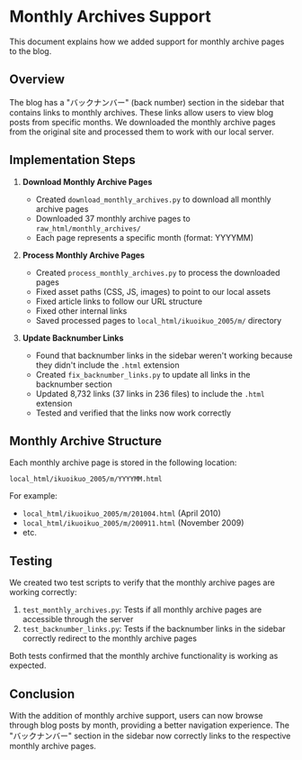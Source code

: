 # Monthly Archives Support

This document explains how we added support for monthly archive pages to the blog.

## Overview

The blog has a "バックナンバー" (back number) section in the sidebar that contains links to monthly archives. These links allow users to view blog posts from specific months. We downloaded the monthly archive pages from the original site and processed them to work with our local server.

## Implementation Steps

1. **Download Monthly Archive Pages**
   - Created `download_monthly_archives.py` to download all monthly archive pages
   - Downloaded 37 monthly archive pages to `raw_html/monthly_archives/`
   - Each page represents a specific month (format: YYYYMM)

2. **Process Monthly Archive Pages**
   - Created `process_monthly_archives.py` to process the downloaded pages
   - Fixed asset paths (CSS, JS, images) to point to our local assets
   - Fixed article links to follow our URL structure
   - Fixed other internal links
   - Saved processed pages to `local_html/ikuoikuo_2005/m/` directory

3. **Update Backnumber Links**
   - Found that backnumber links in the sidebar weren't working because they didn't include the `.html` extension
   - Created `fix_backnumber_links.py` to update all links in the backnumber section
   - Updated 8,732 links (37 links in 236 files) to include the `.html` extension
   - Tested and verified that the links now work correctly

## Monthly Archive Structure

Each monthly archive page is stored in the following location:
```
local_html/ikuoikuo_2005/m/YYYYMM.html
```

For example:
- `local_html/ikuoikuo_2005/m/201004.html` (April 2010)
- `local_html/ikuoikuo_2005/m/200911.html` (November 2009)
- etc.

## Testing

We created two test scripts to verify that the monthly archive pages are working correctly:

1. `test_monthly_archives.py`: Tests if all monthly archive pages are accessible through the server
2. `test_backnumber_links.py`: Tests if the backnumber links in the sidebar correctly redirect to the monthly archive pages

Both tests confirmed that the monthly archive functionality is working as expected.

## Conclusion

With the addition of monthly archive support, users can now browse through blog posts by month, providing a better navigation experience. The "バックナンバー" section in the sidebar now correctly links to the respective monthly archive pages. 